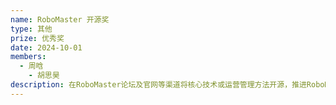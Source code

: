 ```yaml
---
name: RoboMaster 开源奖
type: 其他
prize: 优秀奖
date: 2024-10-01
members: 
  - 周晗
	- 胡思昊
description: 在RoboMaster论坛及官网等渠道将核心技术或运营管理方法开源，推进RoboMaster大赛的发展及弘扬工程师文化与精神。
---
```

